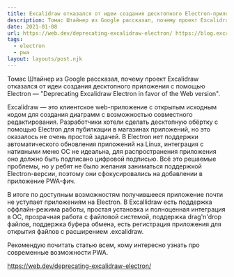 ```yaml
---
title: Excalidraw отказался от идеи создания десктопного Electron-приложения
description: Томас Штайнер из Google рассказал, почему проект Excalidraw отказался от идеи создания десктопного приложения с помощью Electron
date: 2021-01-08
url: https://web.dev/deprecating-excalidraw-electron/ https://blog.excalidraw.com/deprecating-excalidraw-electron/
tags:
  - electron
  - pwa
layout: layouts/post.njk
---
```

Томас Штайнер из Google рассказал, почему проект Excalidraw отказался от идеи создания десктопного приложения с помощью Electron — "Deprecating Excalidraw Electron in favor of the Web version".

Excalidraw — это клиентское web-приложение с открытым исходным кодом для создания диаграмм с возможностью совместного редактирования. Разработчики хотели сделать десктопную обёртку с помощью Electron для пубилкации в магазинах приложений, но это оказалось не очень простой задачей. В Electron нет поддержки автоматического обновления приложений на Linux, интеграция с нативными меню ОС не идеальна, для распространения приложения оно должно быть подписано цифровой подписью. Всё это решаемые проблемы, но у ребят не было желания заниматься поддержкой Electron-версии, поэтому они сфокусировались на добавлении в приложение PWA-фич.

В итоге по доступным возможностям получившееся приложение почти не уступает приложениям на Electron. В Excallidraw есть поддержка оффлайн-режима работы, простая установка и полноценная интеграция в ОС, прозрачная работа с файловой системой, поддержка drag'n'drop файлов, поддержка буфера обмена, есть регистрация приложения для открытия файлов с расширением .excalidraw.

Рекомендую почитать статью всем, кому интересно узнать про современные возможности PWA.

https://web.dev/deprecating-excalidraw-electron/
